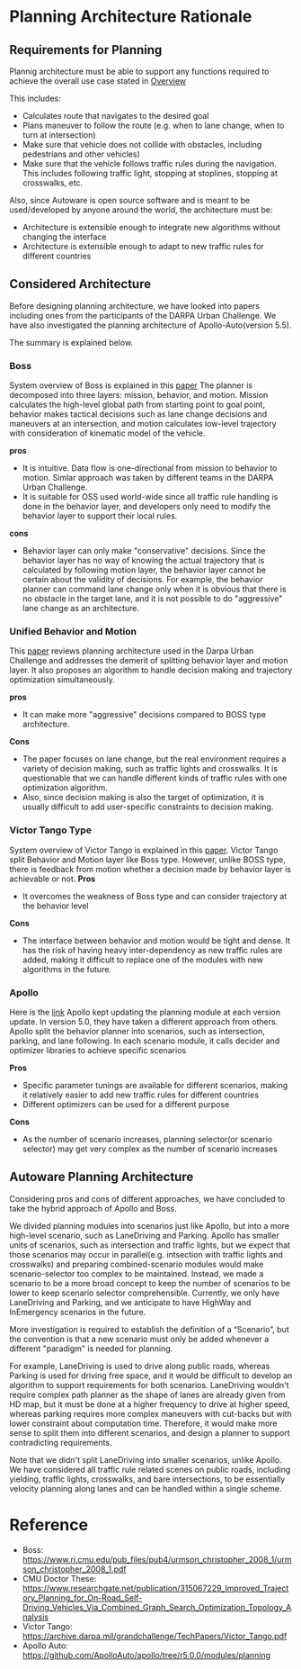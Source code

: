 # Planning Architecture Rationale

## Requirements for Planning
Plannig architecture must be able to support any functions required to achieve the overall use case stated in [Overview](/docs/design/Overview.md)

This includes: 
- Calculates route that navigates to the desired goal
- Plans maneuver to follow the route (e.g. when to lane change, when to turn at intersection)
- Make sure that vehicle does not collide with obstacles, including pedestrians and other vehicles)
- Make sure that the vehicle follows traffic rules during the navigation. This includes following traffic light, stopping at stoplines, stopping at crosswalks, etc. 

Also, since Autoware is open source software and is meant to be used/developed by anyone around the world, the architecture must be:
- Architecture is extensible enough to integrate new algorithms without changing the interface
- Architecture is extensible enough to adapt to new traffic rules for different countries

## Considered Architecture

Before designing planning architecture, we have looked into papers including ones from the participants of the DARPA Urban Challenge. We have also investigated the planning architecture of Apollo-Auto(version 5.5).

The summary is explained below.

### Boss
System overview of Boss is explained in this [paper](https://www.ri.cmu.edu/pub_files/pub4/urmson_christopher_2008_1/urmson_christopher_2008_1.pdf)
The planner is decomposed into three layers: mission, behavior, and motion. Mission calculates the high-level global path from starting point to goal point, behavior makes tactical decisions such as lane change decisions and maneuvers at an intersection, and motion calculates low-level trajectory with consideration of kinematic model of the vehicle.

**pros**
* It is intuitive. Data flow is one-directional from mission to behavior to motion. Simlar approach was taken by different teams in the DARPA Urban Challenge.
* It is suitable for OSS used world-wide since all traffic rule handling is done in the behavior layer, and developers only need to modify the behavior layer to support their local rules.
  
**cons** 
* Behavior layer can only make "conservative" decisions. Since the behavior layer has no way of knowing the actual trajectory that is calculated by following motion layer, the behavior layer cannot be certain about the validity of decisions. For example, the behavior planner can command lane change only when it is obvious that there is no obstacle in the target lane, and it is not possible to do "aggressive" lane change as an architecture.

### Unified Behavior and Motion
This [paper](https://www.researchgate.net/publication/315067229_Improved_Trajectory_Planning_for_On-Road_Self-Driving_Vehicles_Via_Combined_Graph_Search_Optimization_Topology_Analysis) reviews planning architecture used in the Darpa Urban Challenge and addresses the demerit of splitting behavior layer and motion layer. It also proposes an algorithm to handle decision making and trajectory optimization simultaneously.

**pros** 
* It can make more "aggressive" decisions compared to BOSS type architecture.

**Cons**
* The paper focuses on lane change, but the real environment requires a variety of decision making, such as traffic lights and crosswalks. It is questionable that we can handle different kinds of traffic rules with one optimization algorithm.
* Also, since decision making is also the target of optimization, it is usually difficult to add user-specific constraints to decision making.

### Victor Tango Type
System overview of Victor Tango is explained in this [paper](https://archive.darpa.mil/grandchallenge/TechPapers/Victor_Tango.pdf).
Victor Tango split Behavior and Motion layer like Boss type. However, unlike BOSS type, there is feedback from motion whether a decision made by behavior layer is achievable or not.
**Pros**
* It overcomes the weakness of Boss type and can consider trajectory at the behavior level

**Cons**
* The interface between behavior and motion would be tight and dense. It has the risk of having heavy inter-dependency as new traffic rules are added, making it difficult to replace one of the modules with new algorithms in the future.

### Apollo
Here is the [link](https://github.com/ApolloAuto/apollo/tree/r5.0.0/modules/planning)
Apollo kept updating the planning module at each version update. In version 5.0, they have taken a different approach from others. Apollo split the behavior planner into scenarios, such as intersection, parking, and lane following. In each scenario module, it calls decider and optimizer libraries to achieve specific scenarios

**Pros**
* Specific parameter tunings are available for different scenarios, making it relatively easier to add new traffic rules for different countries
* Different optimizers can be used for a different purpose

**Cons** 
* As the number of scenario increases, planning selector(or scenario selector) may get very complex as the number of scenario increases

## Autoware Planning Architecture
Considering pros and cons of different approaches, we have concluded to take the hybrid approach of Apollo and Boss. 

We divided planning modules into scenarios just like Apollo, but into a more high-level scenario, such as LaneDriving and Parking. Apollo has smaller units of scenarios, such as intersection and traffic lights, but we expect that those scenarios may occur in parallel(e.g. intsection with traffic lights and crosswalks) and preparing combined-scenario modules would make scenario-selector too complex to be maintained. Instead, we made a scenario to be a more broad concept to keep the number of scenarios to be lower to keep scenario selector comprehensible. Currently, we only have LaneDriving and Parking, and we anticipate to have HighWay and InEmergency scenarios in the future. 

More investigation is required to establish the definition of a “Scenario”, but the convention is that a new scenario must only be added whenever a different "paradigm" is needed for planning. 

For example, LaneDriving is used to drive along public roads, whereas Parking is used for driving free space, and it would be difficult to develop an algorithm to support requirements for both scenarios. LaneDriving wouldn't require complex path planner as the shape of lanes are already given from HD map, but it must be done at a higher frequency to drive at higher speed, whereas parking requires more complex maneuvers with cut-backs but with lower constraint about computation time. Therefore, it would make more sense to split them into different scenarios, and design a planner to support contradicting requirements. 

Note that we didn't split LaneDriving into smaller scenarios, unlike Apollo. We have considered all traffic rule related scenes on public roads, including yielding, traffic lights, crosswalks, and bare intersections, to be essentially velocity planning along lanes and can be handled within a single scheme. 


# Reference
* Boss: https://www.ri.cmu.edu/pub_files/pub4/urmson_christopher_2008_1/urmson_christopher_2008_1.pdf
* CMU Doctor These: https://www.researchgate.net/publication/315067229_Improved_Trajectory_Planning_for_On-Road_Self-Driving_Vehicles_Via_Combined_Graph_Search_Optimization_Topology_Analysis
* Victor Tango: https://archive.darpa.mil/grandchallenge/TechPapers/Victor_Tango.pdf
* Apollo Auto: https://github.com/ApolloAuto/apollo/tree/r5.0.0/modules/planning
